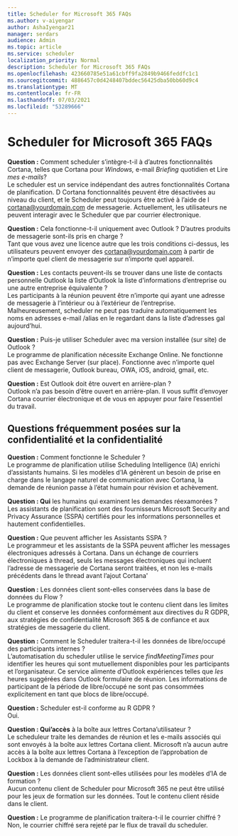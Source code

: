 ```yaml
---
title: Scheduler for Microsoft 365 FAQs
ms.author: v-aiyengar
author: AshaIyengar21
manager: serdars
audience: Admin
ms.topic: article
ms.service: scheduler
localization_priority: Normal
description: Scheduler for Microsoft 365 FAQs
ms.openlocfilehash: 423660785e51a61cbff9fa2849b9466feddfc1c1
ms.sourcegitcommit: 4886457c0d4248407bddec56425dba50bb60d9c4
ms.translationtype: MT
ms.contentlocale: fr-FR
ms.lasthandoff: 07/03/2021
ms.locfileid: "53289666"
---
```

# <a name="scheduler-for-microsoft-365-faqs"></a>Scheduler for Microsoft 365 FAQs

**Question :** Comment scheduler s’intègre-t-il à d’autres fonctionnalités Cortana, telles que Cortana pour *Windows,* e-mail *Briefing* quotidien et Lire *mes e-mails*?</br>
Le scheduler est un service indépendant des autres fonctionnalités Cortana de planification. D Cortana fonctionnalités peuvent être désactivées au niveau du client, et le Scheduler peut toujours être activé à l’aide de l cortana@yourdomain.com de messagerie. Actuellement, les utilisateurs ne peuvent interagir avec le Scheduler que par courrier électronique.

**Question :** Cela fonctionne-t-il uniquement avec Outlook ? D’autres produits de messagerie sont-ils pris en charge ?</br>
Tant que vous avez une licence autre que les trois conditions ci-dessus, les utilisateurs peuvent envoyer des cortana@yourdomain.com à partir de n’importe quel client de messagerie sur n’importe quel appareil.

**Question :** Les contacts peuvent-ils se trouver dans une liste de contacts personnelle Outlook la liste d’Outlook la liste d’informations d’entreprise ou une autre entreprise équivalente ?</br>
Les participants à la réunion peuvent être n’importe qui ayant une adresse de messagerie à l’intérieur ou à l’extérieur de l’entreprise. Malheureusement, scheduler ne peut pas traduire automatiquement les noms en adresses e-mail /alias en le regardant dans la liste d’adresses gal aujourd’hui.

**Question :** Puis-je utiliser Scheduler avec ma version installée (sur site) de Outlook ?</br>
Le programme de planification nécessite Exchange Online. Ne fonctionne pas avec Exchange Server (sur place). Fonctionne avec n’importe quel client de messagerie, Outlook bureau, OWA, iOS, android, gmail, etc.

**Question :** Est Outlook doit être ouvert en arrière-plan ?</br>
Outlook n’a pas besoin d’être ouvert en arrière-plan. Il vous suffit d’envoyer Cortana courrier électronique et de vous en appuyer pour faire l’essentiel du travail.

## <a name="frequently-asked-trust-and-privacy-questions"></a>Questions fréquemment posées sur la confidentialité et la confidentialité

**Question :** Comment fonctionne le Scheduler ?</br>
Le programme de planification utilise Scheduling Intelligence (IA) enrichi d’assistants humains. Si les modèles d’IA génèrent un besoin de prise en charge dans le langage naturel de communication avec Cortana, la demande de réunion passe à l’état humain pour révision et achèvement.

**Question : Qui** les humains qui examinent les demandes réexamorées ? </br>
Les assistants de planification sont des fournisseurs Microsoft Security and Privacy Assurance (SSPA) certifiés pour les informations personnelles et hautement confidentielles.

**Question :** Que peuvent afficher les Assistants SSPA ?</br>
Le programmeur et les assistants de la SSPA peuvent afficher les messages électroniques adressés à Cortana. Dans un échange de courriers électroniques à thread, seuls les messages électroniques qui incluent l’adresse de messagerie de Cortana seront traitées, et non les e-mails précédents dans le thread avant l’ajout Cortana'

**Question :** Les données client sont-elles conservées dans la base de données du Flow ? </br>
Le programme de planification stocke tout le contenu client dans les limites du client et conserve les données conformément aux directives du R GDPR, aux stratégies de confidentialité Microsoft 365 & de confiance et aux stratégies de messagerie du client.

**Question :** Comment le Scheduler traitera-t-il les données de libre/occupé des participants internes ? </br>
L’automatisation du scheduler utilise le service *findMeetingTimes* pour identifier les heures qui sont mutuellement disponibles pour les participants et l’organisateur. Ce service alimente d’Outlook expériences telles que *les* heures suggérées dans Outlook formulaire de réunion. Les informations de participant de la période de libre/occupé ne sont pas consommées explicitement en tant que blocs de libre/occupé.

**Question :** Scheduler est-il conforme au R GDPR ? </br>
Oui.

**Question : Qui’accès** à la boîte aux lettres Cortana’utilisateur ? </br>
Le scheduleur traite les demandes de réunion et les e-mails associés qui sont envoyés à la boîte aux lettres Cortana client. Microsoft n’a aucun autre accès à la boîte aux lettres Cortana à l’exception de l’approbation de Lockbox à la demande de l’administrateur client.

**Question :** Les données client sont-elles utilisées pour les modèles d’IA de formation ?</br>
Aucun contenu client de Scheduler pour Microsoft 365 ne peut être utilisé pour les jeux de formation sur les données. Tout le contenu client réside dans le client.

**Question :** Le programme de planification traitera-t-il le courrier chiffré ?</br>
Non, le courrier chiffré sera rejeté par le flux de travail du scheduler.
